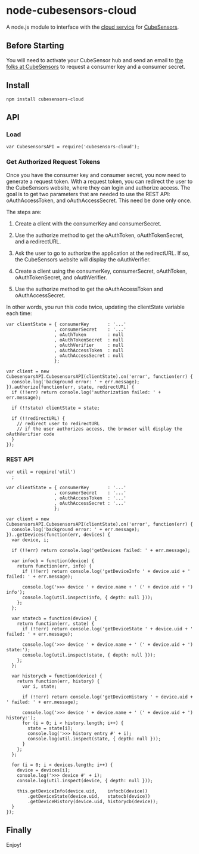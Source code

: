 node-cubesensors-cloud
======================

A node.js module to interface with the [cloud service](https://my.cubesensors.com/docs)
for [CubeSensors](https://cubesensors.com).

Before Starting
---------------
You will need to activate your CubeSensor hub and send an email to [the folks at CubeSensors](mailto:api@cubesensors.com)
to request a consumer key and a consumer secret.


Install
-------

    npm install cubesensors-cloud

API
---

### Load

    var CubesensorsAPI = require('cubesensors-cloud');

### Get Authorized Request Tokens

Once you have the consumer key and consumer secret, you now need to generate a request token.
With a request token, you can redirect the user to the CubeSensors website,
where they can login and authorize access.
The goal is to get two parameters that are needed to use the REST API: oAuthAccessToken,  and oAuthAccessSecret.
This need be done only once.

The steps are:

1. Create a client with the consumerKey and consumerSecret.

2. Use the authorize method to get the oAuthToken, oAuthTokenSecret, and a redirectURL.

3. Ask the user to go to authorize the application at the redirectURL.
If so, the CubeSensors website will display the oAuthVerifier.

4. Create a client using the consumerKey, consumerSecret, oAuthToken, oAuthTokenSecret, and oAuthVerifier.

5. Use the authorize method to get the oAuthAccessToken and oAuthAccessSecret.

In other words, you run this code twice, updating the clientState variable each time:
    
    var clientState = { consumerKey       : '...'
                      , consumerSecret    : '...'
                      , oAuthToken        : null
                      , oAuthTokenSecret  : null
                      , oAuthVerifier     : null
                      , oAuthAccessToken  : null
                      , oAuthAccessSecret : null
                      };

    var client = new CubesensorsAPI.CubesensorsAPI(clientState).on('error', function(err) {
      console.log('background error: ' + err.message);
    }).authorize(function(err, state, redirectURL) {
      if (!!err) return console.log('authorization failed: ' + err.message);

      if (!!state) clientState = state;

      if (!!redirectURL) {
        // redirect user to redirectURL
        // if the user authorizes access, the browser will display the oAuthVerifier code
      }
    });


### REST API

    var util = require('util')
      ;

    var clientState = { consumerKey       : '...'
                      , consumerSecret    : '...'
                      , oAuthAccessToken  : '...'
                      , oAuthAccessSecret : '...'
                      };

    var client = new CubesensorsAPI.CubesensorsAPI(clientState).on('error', function(err) {
      console.log('background error: ' + err.message);
    })..getDevices(function(err, devices) {
      var device, i;

      if (!!err) return console.log('getDevices failed: ' + err.message);

      var infocb = function(device) {
        return function(err, info) {
          if (!!err) return console.log('getDeviceInfo ' + device.uid + ' failed: ' + err.message);

          console.log('>>> device ' + device.name + ' (' + device.uid + ') info');
          console.log(util.inspect(info, { depth: null }));
        };
      };

      var statecb = function(device) {
        return function(err, state) {
          if (!!err) return console.log('getDeviceState ' + device.uid + ' failed: ' + err.message);

          console.log('>>> device ' + device.name + ' (' + device.uid + ') state:');
          console.log(util.inspect(state, { depth: null }));
        };
      };

      var historycb = function(device) {
        return function(err, history) {
          var i, state;

          if (!!err) return console.log('getDeviceHistory ' + device.uid + ' failed: ' + err.message);

          console.log('>>> device ' + device.name + ' (' + device.uid + ') history:');
          for (i = 0; i < history.length; i++) {
            state = state[i];
            console.log('>>> history entry #' + i);
            console.log(util.inspect(state, { depth: null }));
          }
        };
      };

      for (i = 0; i < devices.length; i++) {
        device = devices[i];
        console.log('>>> device #' + i);
        console.log(util.inspect(device, { depth: null }));

        this.getDeviceInfo(device.uid,    infocb(device))
            .getDeviceState(device.uid,   statecb(device))
            .getDeviceHistory(device.uid, historycb(device));
      }
    });


Finally
-------

Enjoy!
